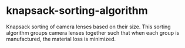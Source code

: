 # knapsack-sorting-algorithm
Knapsack sorting of camera lenses based on their size. This sorting algorithm groups camera lenses together such that when each group is manufactured, the material loss is minimized.  
